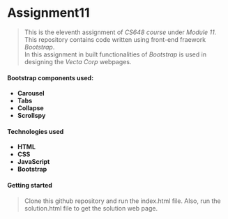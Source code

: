 # Assignment11
>This is the eleventh assignment of *CS648 course* under *_Module 11_.*  
>This repository contains code written using front-end fraework *_Bootstrap_*.  
>In this assignment in built functionalities of *_Bootstrap_* is used in designing the *_Vecta Corp_* webpages.

#### Bootstrap components used:
* **Carousel**
* **Tabs**
* **Collapse**
* **Scrollspy**

#### Technologies used  
* **HTML**
* **CSS**
* **JavaScript**
* **Bootstrap**

#### Getting started 
>Clone this github repository and run the index.html file. Also, run the solution.html file to get the solution web page.